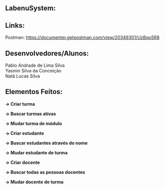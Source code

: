 ## LabenuSystem:


## Links:
Postman:
https://documenter.getpostman.com/view/20349301/UzBqo5R8
<br/>

## Desenvolvedores/Alunos:
Pablo Andrade de Lima Silva
<br/>
Yasmin Silva da Conceição
<br/>
Natã Lucas Silva


## Elementos Feitos:

**→ Criar turma**

**→ Buscar turmas ativas**

**→ Mudar turma de módulo**

**→ Criar estudante**

**→ Buscar estudantes através do nome**

**→ Mudar estudante de turma**

**→ Criar docente**

**→ Buscar todas as pessoas docentes**

**→ Mudar docente de turma**
